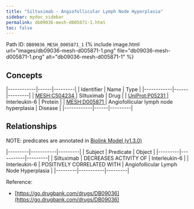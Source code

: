 ```yaml
---
title: "Siltuximab - Angiofollicular Lymph Node Hyperplasia"
sidebar: mydoc_sidebar
permalink: db09036-mesh-d005871-1.html
toc: false 
---
```



Path ID: `DB09036_MESH_D005871_1`
{% include image.html url="images/db09036-mesh-d005871-1.png" file="db09036-mesh-d005871-1.png" alt="db09036-mesh-d005871-1" %}

## Concepts

|------------|------|---------|
| Identifier | Name | Type    |
|------------|------|---------|
| <a href="https://identifiers.org/MESH:C504234">MESH:C504234 </a> | Siltuximab | Drug |
| <a href="https://identifiers.org/UniProt:P05231">UniProt:P05231 </a> | Interleukin-6 | Protein |
| <a href="https://identifiers.org/MESH:D005871">MESH:D005871 </a> | Angiofollicular lymph node hyperplasia | Disease |
|------------|------|---------|

## Relationships


NOTE: predicates are annotated in <a href="https://github.com/biolink/biolink-model/releases/tag/v1.3.0">Biolink Model (v1.3.0)</a>

|---------|-----------|---------|
| Subject | Predicate | Object  |
|---------|-----------|---------|
| Siltuximab | DECREASES ACTIVITY OF | Interleukin-6 |
| Interleukin-6 | POSITIVELY CORRELATED WITH | Angiofollicular Lymph Node Hyperplasia |
|---------|-----------|---------|

Reference: 
  - [https://go.drugbank.com/drugs/DB09036](https://go.drugbank.com/drugs/DB09036)

